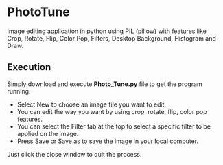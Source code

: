 # PhotoTune

Image editing application in python using PIL (pillow) with features like Crop, Rotate, Flip, Color Pop, Filters, Desktop Background, Histogram and Draw. 

## Execution
Simply download and execute **Photo_Tune.py** file to get the program running.
- Select New to choose an image file you want to edit.
- You can edit the way you want by using crop, rotate, flip, color pop features.
- You can select the Filter tab at the top to select a specific filter to be applied on the image.
- Press Save or Save as to save the image in your local computer.

Just click the close window to quit the process.